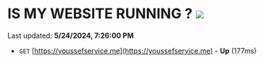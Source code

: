 # IS MY WEBSITE RUNNING ? [![](https://img.shields.io/static/v1?label=Sponsor&message=%E2%9D%A4&logo=GitHub&color=%23fe8e86)](https://github.com/sponsors/<username>)

Last updated: **5/24/2024, 7:26:00 PM**

- `GET` [https://youssefservice.me](https://youssefservice.me) - **Up** (177ms)
